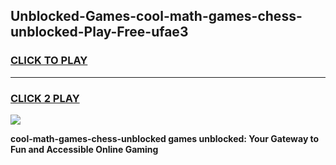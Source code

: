 
## Unblocked-Games-cool-math-games-chess-unblocked-Play-Free-ufae3
<h3>
<a href="https://premium76.site?title=cool-math-games-chess-unblocked&ref=10A">CLICK TO PLAY</a></h3>
<hr>

<h3>
<a href="https://premium76.site?title=cool-math-games-chess-unblocked&ref=10A">CLICK 2 PLAY</a>
  
</h3>

<a href="https://premium76.site?title=cool-math-games-chess-unblocked&ref=10A"><img src="https://clearcache.store/games.png"></a>


**cool-math-games-chess-unblocked games unblocked: Your Gateway to Fun and Accessible Online Gaming**
